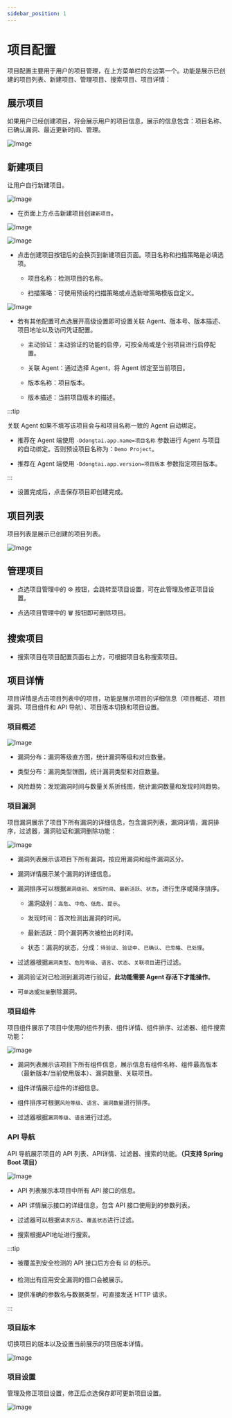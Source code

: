 ```yaml
---
sidebar_position: 1
---
```


# 项目配置

项目配置主要用于用户的项目管理，在上方菜单栏的左边第一个。功能是展示已创建的项目列表、新建项目、管理项目、搜索项目、项目详情：

## 展示项目

如果用户已经创建项目，将会展示用户的项目信息，展示的信息包含：项目名称、已确认漏洞、最近更新时间、管理。 

![Image](images/zh_application_list.png)

## 新建项目

让用户自行新建项目。

![Image](images/zh_application_new_project.png)

* 在页面上方点击新建项目创`建新项目`。

![Image](images/zh_application_new.png)

![Image](images/zh_application_policy.png)

* 点击创建项目按钮后的会换页到新建项目页面。项目名称和扫描策略是必填选项。

    * 项目名称：检测项目的名称。

    * 扫描策略：可使用预设的扫描策略或点选新增策略模版自定义。

![Image](images/zh_application_new_advanced.png)

* 若有其他配置可点选展开高级设置即可设置关联 Agent、版本号、版本描述、项目地址以及访问凭证配置。

  * 主动验证：主动验证的功能的启停，可按全局或是个别项目进行启停配置。

  * 关联 Agent：通过选择 Agent，将 Agent 绑定至当前项目。

  * 版本名称：项目版本。

  * 版本描述：当前项目版本的描述。

:::tip

关联 Agent 如果不填写该项目会与和项目名称一致的 Agent 自动绑定。

  * 推荐在 Agent 端使用 `-Ddongtai.app.name=项目名称` 参数进行 Agent 与项目的自动绑定。否则预设项目名称为：`Demo Project`。

  * 推荐在 Agent 端使用 `-Ddongtai.app.version=项目版本` 参数指定项目版本。

::: 

* 设置完成后，点击保存项目即创建完成。

## 项目列表

项目列表是展示已创建的项目列表。

![Image](images/zh_application_list.png)


## 管理项目

* 点选项目管理中的 ⚙️ 按钮，会跳转至项目设置，可在此管理及修正项目设置。

* 点选项目管理中的 🗑 按钮即可删除项目。 

## 搜索项目

* 搜索项目在项目配置页面右上方，可根据项目名称搜索项目。


## 项目详情

项目详情是点击项目列表中的项目，功能是展示项目的详细信息（项目概述、项目漏洞、项目组件和 API 导航）、项目版本切换和项目设置。 

### 项目概述

![Image](images/zh_application_detail.png)

* 漏洞分布：漏洞等级直方图，统计漏洞等级和对应数量。

* 类型分布：漏洞类型饼图，统计漏洞类型和对应数量。

* 风险趋势：发现漏洞时间与数量关系折线图，统计漏洞数量和发现时间趋势。


### 项目漏洞

项目漏洞展示了项目下所有漏洞的详细信息，包含漏洞列表，漏洞详情，漏洞排序，过滤器，漏洞验证和漏洞删除功能：

![Image](images/zh_application_vul.png)

* 漏洞列表展示该项目下所有漏洞，按应用漏洞和组件漏洞区分。

* 漏洞详情展示某个漏洞的详细信息。

* 漏洞排序可以根据`漏洞级别`、`发现时间`、`最新活跃`、`状态`，进行生序或降序排序。

  * 漏洞级别：`高危`、`中危`、`低危`、`提示`。

  * 发现时间：首次检测出漏洞的时间。

  * 最新活跃：同个漏洞再次被检出的时间。

  * 状态：漏洞的状态，分成：`待验证`、`验证中`、`已确认`、`已忽略`、`已处理`。

* 过滤器根据`漏洞类型`、`危险等级`、`语言`、`状态`、`关联项目`进行过滤。

* 漏洞验证对已检测到漏洞进行验证，**此功能需要 Agent 存活下才能操作**。

* 可`单选`或`批量`删除漏洞。

### 项目组件

项目组件展示了项目中使用的组件列表、组件详情、组件排序、过滤器、组件搜索功能：

![Image](images/zh_application_component.png)

* 漏洞列表展示该项目下所有组件信息，展示信息有组件名称、组件最高版本（最新版本/当前使用版本）、漏洞数量、关联项目。

* 组件详情展示组件的详细信息。

* 组件排序可根据`风险等级`、`语言`、`漏洞数量`进行排序。

* 过滤器根据`漏洞等级`、`语言`进行过滤。 

### API 导航

API 导航展示项目的 API 列表、API详情、过滤器、搜索的功能。**（只支持 Spring Boot 项目）**

![Image](images/zh_application_api.png)

* API 列表展示本项目中所有 API 接口的信息。

* API 详情展示接口的详细信息，包含 API 接口使用到的参数列表。

* 过滤器可以根据`请求方法`、`覆盖状态`进行过滤。

* 搜索根据API地址进行搜索。 

:::tip

* 被覆盖到安全检测的 API 接口后方会有 ☑️ 的标示。

* 检测出有应用安全漏洞的借口会被展示。

* 提供准确的参数名与数据类型，可直接发送 HTTP 请求。

:::

### 项目版本

切换项目的版本以及设置当前展示的项目版本详情。

![Image](images/zh_application_switch_version.png)

### 项目设置

管理及修正项目设置，修正后点选保存即可更新项目设置。 

![Image](images/zh_application_setting.png)